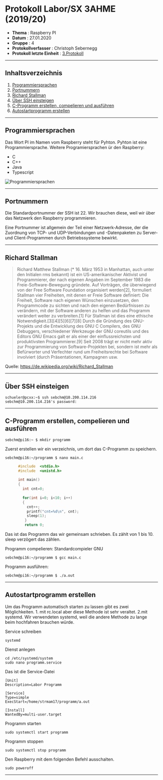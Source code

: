  # Protokoll Labor/SX 3AHME (2019/20) 


* **Thema** : Raspberry PI 
* **Datum** : 27.01.2020 
* **Gruppe** : 4 
* **Protokollverfasser** : Christoph Sebernegg 
* **Protokoll letzte Einheit** : [3.Protokoll](https://github.com/HTLMechatronics/m17-3ahme-la1-sx/blob/sebchm17/sebchm17/protokolle/protokoll_2020-01-20_sebchm17.md) 

-------------------------------------------------------------------------------------------------------------------------------- 

## Inhaltsverzeichnis 

1.  [Programmiersprachen](#programmiersprachen)
1.  [Portnummern](#portnummern)
1.  [Richard Stallman](#richard-stallman)
1.  [Über SSH einsteigen](#über-ssh-einsteigen) 
1.  [C-Programm erstellen, compelieren und ausführen](#c-programm-erstellen-compelieren-und-ausführen) 
1.  [Autostartprogramm erstellen](#autostartprogramm-erstellen) 

--------------------------------------------------------------------------------------------------------------------------------- 

 ## Programmiersprachen
 Das Wort PI im Namen vom Raspberry steht für Pyhton. Pyhton ist eine Programmiersprache.
 Weitere Programiersprachen ür den Raspberry:
* C
* C++
* Java
* Typescript
 
 
 ![Programmiersprachen](http://sogrady-media.redmonk.com/sogrady/files/2018/03/lang.rank_.118-1024x726.png)
 
---------------------------------------------------------------------------------------------------------------------------------

## Portnummern

Die Standardportnummer der SSH ist 22. Wir brauchen diese, weil wir über das Netzwerk den Raspberry programmieren.

Eine Portnummer ist allgemein der Teil einer Netzwerk-Adresse, der die Zuordnung von TCP- und UDP-Verbindungen und -Datenpaketen zu Server- und Client-Programmen durch Betriebssysteme bewirkt.

---------------------------------------------------------------------------------------------------------------------------------

## Richard Stallman
>Richard Matthew Stallman (* 16. März 1953 in Manhattan, auch unter den Initialen rms bekannt) ist ein US-amerikanischer Aktivist und Programmierer, der nach eigenen Angaben im September 1983 die Freie-Software-Bewegung gründete.
Auf Vorträgen, die überwiegend von der Free Software Foundation organisiert werden[2], formuliert Stallman vier Freiheiten, mit denen er Freie Software definiert: Die Freiheit, Software nach eigenen Wünschen einzusetzen, den Programmcode zu sichten und nach den eigenen Bedürfnissen zu verändern, mit der Software anderen zu helfen und das Programm verändert weiter zu verbreiten.[1] Für Stallman ist dies eine ethische Notwendigkeit.[3][4][5][6][7][8] Durch die Gründung des GNU-Projekts und die Entwicklung des GNU C Compilers, des GNU Debuggers, verschiedener Werkzeuge der GNU coreutils und des Editors GNU Emacs galt er als einer der einflussreichsten und produktivsten Programmierer.[9] Seit 2008 trägt er nicht mehr aktiv zur Programmierung von Software-Projekten bei, sondern ist mehr als Befürworter und Verfechter rund um Freiheitsrechte bei Software involviert (durch Präsentationen, Kampagnen usw.

Quelle: https://de.wikipedia.org/wiki/Richard_Stallman

---------------------------------------------------------------------------------------------------------------------------------

## Über SSH einsteigen

    schueler@pcxx:~$ ssh sebchm@10.200.114.216
    sebchm@10.200.114.216's password: 

---------------------------------------------------------------------------------------------------------------------------------

## C-Programm erstellen, compelieren und ausführen

    sebchm@pi16:~ $ mkdir programm 

Zuerst erstellen wir ein verzeichnis, um dort das C-Programm zu speichern.

    sebchm@pi16:~/programm $ nano main.c 

```C  
      #include  <stdio.h>
      #include  <unistd.h>
      
      int main()
      {
        int cnt=0;
        
        for(int i=0; i<10; i++)
        {
          cnt++;
          printf("cnt=%d\n", cnt);
          sleep(1);                    
         }
         return 0;
```       
Das ist das Programm das wir gemeinsam schrieben. Es zählt von 1 bis 10. sleep verzögert das zählen.

Programm compelieren:
Standardcompieler GNU

    sebchm@pi16:~/programm $ gcc main.c 

Programm ausführen:

    sebchm@pi16:~/programm $ ./a.out 


---------------------------------------------------------------------------------------------------------------------------------

## Autostartprogramm erstellen

Um das Programm automatisch starten zu lassen gibt es zwei Möglichkeiten. 1. mit rc.local aber diese Methode ist sehr veraltet. 2.mit systemd. Wir verwendeten systemd, weil die andere Methode zu lange beim hochfahren brauchen würde.

Service schreiben
    
    systemd
      
Dienst anlegen

    cd /etc/systemd/system
    sudo nano programm.service
    
Das ist die Service-Datei

    [Unit]
    Description=Labor Programm
    
    [Service]
    Type=simple
    ExecStart=/home/strmam17/programm/a.out
    
    [Install]
    WantedBy=multi-user.target
    
Programm starten 
  
    sudo systemctl start programm
   
Programm stoppen

    sudo systemctl stop programm
    
Den Raspberry mit dem folgenden Befehl ausschalten.

    sudo poweroff

---------------------------------------------------------------------------------------------------------------------------------
